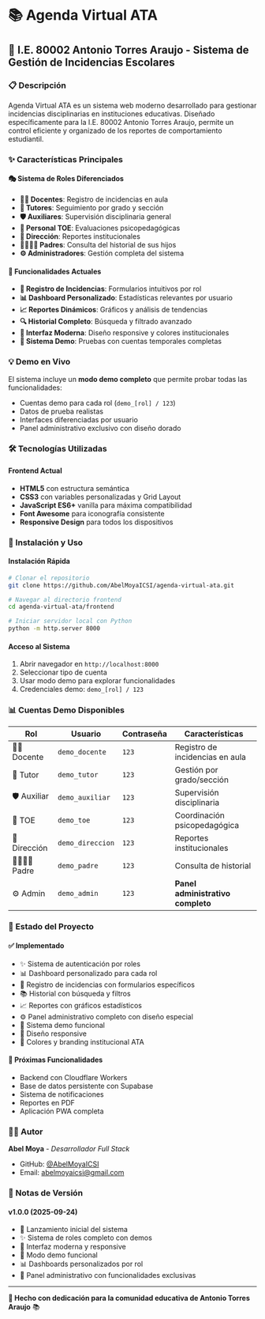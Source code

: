 # 📚 Agenda Virtual ATA

## 🏫 I.E. 80002 Antonio Torres Araujo - Sistema de Gestión de Incidencias Escolares

### 📋 Descripción
Agenda Virtual ATA es un sistema web moderno desarrollado para gestionar incidencias disciplinarias en instituciones educativas. Diseñado específicamente para la I.E. 80002 Antonio Torres Araujo, permite un control eficiente y organizado de los reportes de comportamiento estudiantil.

### ✨ Características Principales

#### 🎭 **Sistema de Roles Diferenciados**
- **👨‍🏫 Docentes**: Registro de incidencias en aula
- **👥 Tutores**: Seguimiento por grado y sección
- **🛡️ Auxiliares**: Supervisión disciplinaria general
- **🧠 Personal TOE**: Evaluaciones psicopedagógicas
- **👔 Dirección**: Reportes institucionales
- **👨‍👩‍👧‍👦 Padres**: Consulta del historial de sus hijos
- **⚙️ Administradores**: Gestión completa del sistema

#### 🚀 **Funcionalidades Actuales**
- **📝 Registro de Incidencias**: Formularios intuitivos por rol
- **📊 Dashboard Personalizado**: Estadísticas relevantes por usuario
- **📈 Reportes Dinámicos**: Gráficos y análisis de tendencias
- **🔍 Historial Completo**: Búsqueda y filtrado avanzado
- **🎨 Interfaz Moderna**: Diseño responsive y colores institucionales
- **🧪 Sistema Demo**: Pruebas con cuentas temporales completas

### 💡 **Demo en Vivo**
El sistema incluye un **modo demo completo** que permite probar todas las funcionalidades:
- Cuentas demo para cada rol (`demo_[rol] / 123`)
- Datos de prueba realistas  
- Interfaces diferenciadas por usuario
- Panel administrativo exclusivo con diseño dorado

### 🛠️ Tecnologías Utilizadas

#### Frontend Actual
- **HTML5** con estructura semántica
- **CSS3** con variables personalizadas y Grid Layout
- **JavaScript ES6+** vanilla para máxima compatibilidad
- **Font Awesome** para iconografía consistente
- **Responsive Design** para todos los dispositivos

### 🚀 Instalación y Uso

#### Instalación Rápida
```bash
# Clonar el repositorio
git clone https://github.com/AbelMoyaICSI/agenda-virtual-ata.git

# Navegar al directorio frontend
cd agenda-virtual-ata/frontend

# Iniciar servidor local con Python
python -m http.server 8000
```

#### Acceso al Sistema
1. Abrir navegador en `http://localhost:8000`
2. Seleccionar tipo de cuenta
3. Usar modo demo para explorar funcionalidades
4. Credenciales demo: `demo_[rol] / 123`

### 📊 Cuentas Demo Disponibles

| Rol | Usuario | Contraseña | Características |
|-----|---------|------------|------------------|
| 👨‍🏫 Docente | `demo_docente` | `123` | Registro de incidencias en aula |
| 👥 Tutor | `demo_tutor` | `123` | Gestión por grado/sección |  
| 🛡️ Auxiliar | `demo_auxiliar` | `123` | Supervisión disciplinaria |
| 🧠 TOE | `demo_toe` | `123` | Coordinación psicopedagógica |
| 👔 Dirección | `demo_direccion` | `123` | Reportes institucionales |
| 👨‍👩‍👧‍👦 Padre | `demo_padre` | `123` | Consulta de historial |
| ⚙️ Admin | `demo_admin` | `123` | **Panel administrativo completo** |

### 🎯 Estado del Proyecto

#### ✅ Implementado
- ✨ Sistema de autenticación por roles
- 📊 Dashboard personalizado para cada rol
- 📝 Registro de incidencias con formularios específicos
- 📚 Historial con búsqueda y filtros
- 📈 Reportes con gráficos estadísticos
- ⚙️ Panel administrativo completo con diseño especial
- 🧪 Sistema demo funcional
- 📱 Diseño responsive
- 🎨 Colores y branding institucional ATA

#### 🚧 Próximas Funcionalidades
- Backend con Cloudflare Workers
- Base de datos persistente con Supabase
- Sistema de notificaciones
- Reportes en PDF
- Aplicación PWA completa

### 👨‍💻 Autor

**Abel Moya** - *Desarrollador Full Stack*
- GitHub: [@AbelMoyaICSI](https://github.com/AbelMoyaICSI)
- Email: abelmoyaicsi@gmail.com

### 📝 Notas de Versión

#### v1.0.0 (2025-09-24)
- 🎉 Lanzamiento inicial del sistema
- ✨ Sistema de roles completo con demos
- 🎨 Interfaz moderna y responsive
- 🧪 Modo demo funcional
- 📊 Dashboards personalizados por rol
- 🔧 Panel administrativo con funcionalidades exclusivas

---

**💚 Hecho con dedicación para la comunidad educativa de Antonio Torres Araujo** 📚